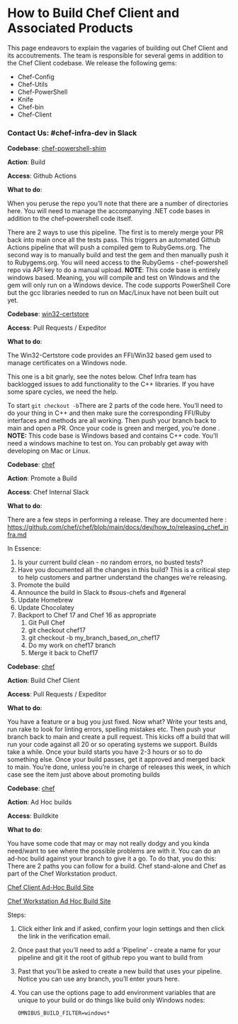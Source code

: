 # How to Build Chef Client and Associated Products



This page endeavors to explain the vagaries of building out Chef Client and its accoutrements. The team is responsible for several gems in addition to the Chef Client codebase. We release the following gems:

- Chef-Config
- Chef-Utils
- Chef-PowerShell
- Knife
- Chef-bin
- Chef-Client



### Contact Us: #chef-infra-dev in Slack

**Codebase**: [chef-powershell-shim](https://github.com/chef/chef-powershell-shim)

**Action**: Build

**Access**: Github Actions

**What to do**:

When you peruse the repo you’ll note that there are a number of directories here. You will need to manage the accompanying .NET code bases in addition to the chef-powershell code itself.

There are 2 ways to use this pipeline. The first is to merely merge your PR back into main once all the tests pass. This triggers an automated Github Actions pipeline that will push a compiled gem to RubyGems.org. The second way is to manually build and test the gem and then manually push it to Rubygems.org. You will need access to the RubyGems - chef-powershell repo via API key to do a manual upload. **NOTE**: This code base is entirely windows based. Meaning, you will compile and test on Windows and the gem will only run on a Windows device. The code supports PowerShell Core but the gcc libraries needed to run on Mac/Linux have not been built out yet.



**Codebase**: [win32-certstore](https://github.com/chef/win32-certstore)

**Access**: Pull Requests / Expeditor

**What to do**:

The Win32-Certstore code provides an FFI/Win32 based gem used to manage certificates on a Windows node.

This one is a bit gnarly, see the notes below. Chef Infra team has backlogged issues to add functionality to the C++ libraries. If you have some spare cycles, we need the help.

To start `git checkout -b`There are 2 parts of the code here. You’ll need to do your thing in C++ and then make sure the corresponding FFI/Ruby interfaces and methods are all working. Then push your branch back to main and open a PR. Once your code is green and merged, you’re done .   **NOTE:** This code base is Windows based and contains C++ code. You’ll need a windows machine to test on. You can probably get away with developing on Mac or Linux.



**Codebase**: [chef](https://github.com/chef/chef)

**Action**: Promote a Build

**Access**: Chef Internal Slack

**What to do**:

There are a few steps in performing a release. They are documented here : https://github.com/chef/chef/blob/main/docs/dev/how_to/releasing_chef_infra.md

In Essence:

1. Is your current build clean - no random errors, no busted tests?
2. Have you documented all the changes in this build? This is a critical step to help customers and partner understand the changes we’re releasing.
3. Promote the build
4. Announce the build in Slack to #sous-chefs and #general
5. Update Homebrew
6. Update Chocolatey
7. Backport to Chef 17 and Chef 16 as appropriate
   1. Git Pull Chef
   2. git checkout chef17
   3. git checkout -b my_branch_based_on_chef17
   4. Do my work on chef17 branch
   5. Merge it back to Chef17



**Codebase**: [chef](https://github.com/chef/chef)

**Action**: Build Chef Client

**Access**: Pull Requests / Expeditor

**What to do**:

You have a feature or a bug you just fixed. Now what? Write your tests and, run rake to look for linting errors, spelling mistakes etc. Then push your branch back to main and create a pull request. This kicks off a build that will run your code against all 20 or so operating systems we support. Builds take a while. Once your build starts you have 2-3 hours or so to do something else. Once your build passes, get it approved and merged back to main. You’re done, unless you’re in charge of releases this week, in which case see the item just above about promoting builds



**Codebase**: [chef](https://github.com/chef/chef)

**Action**: Ad Hoc builds

**Access**: Buildkite

**What to do**:

You have some code that may or may not really dodgy and you kinda need/want to see where the possible problems are with it. You can do an ad-hoc build against your branch to give it a go. To do that, you do this: There are 2 paths you can follow for a build. Chef stand-alone and Chef as part of the Chef Workstation product.

[Chef Client Ad-Hoc Build Site](https://buildkite.com/chef/chef-chef-master-omnibus-adhoc/)

[Chef Workstation Ad Hoc Build Site](https://buildkite.com/chef/chef-chef-workstation-master-omnibus-adhoc/)

Steps:

1. Click either link and if asked, confirm your login settings and then click the link in the verification email.

2. Once past that you’ll need to add a ‘Pipeline’ - create a name for your pipeline and git it the root of github repo you want to build from

3. Past that you’ll be asked to create a new build that uses your pipeline. Notice you can use any branch, you’ll enter yours here.

4. You can use the options page to add environment variables that are unique to your build or do things like build only Windows nodes:

   ```
   OMNIBUS_BUILD_FILTER=windows*
   ```



